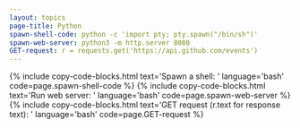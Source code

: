 ```yaml
---
layout: topics
page-title: Python
spawn-shell-code: python -c 'import pty; pty.spawn("/bin/sh")'
spawn-web-server: python3 -m http.server 8080
GET-request: r = requests.get('https://api.github.com/events')
---
```


{% include copy-code-blocks.html text='Spawn a shell: ' language='bash' code=page.spawn-shell-code %}
{% include copy-code-blocks.html text='Run web server: ' language='bash' code=page.spawn-web-server %}
{% include copy-code-blocks.html text='GET request (r.text for response text): ' language='bash' code=page.GET-request %}
